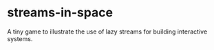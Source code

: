 # streams-in-space

A tiny game to illustrate the use of lazy streams for building interactive systems.
